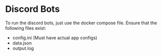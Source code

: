 # Discord Bots
To run the discord bots, just use the docker compose file. 
Ensure that the following files exist:
- config.ini (Must have actual app configs)
- data.json
- output.log
